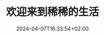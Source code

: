 ---
title : "欢迎来到稀稀的生活"
description: ""
lead: "进击的稀"
date: 2024-04-07T16:33:54+02:00
lastmod: 2024-04-07T16:33:54+02:00
draft: false
seo:
 title: "Welcome to Doks" # custom title (optional)
 description: "" # custom description (recommended)
 canonical: "" # custom canonical URL (optional)
 noindex: false # false (default) or true
---